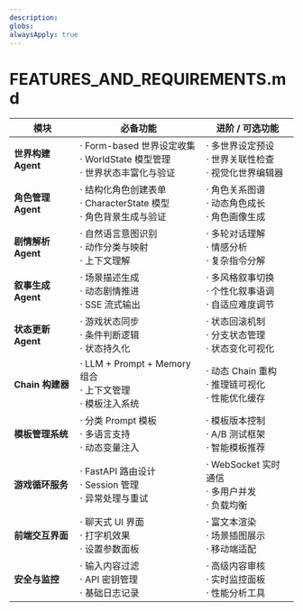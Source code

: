 ```yaml
---
description: 
globs: 
alwaysApply: true
---
```

# FEATURES_AND_REQUIREMENTS.md
| 模块 | 必备功能 | 进阶 / 可选功能 |
| ---- | -------- | --------------- |
| **世界构建 Agent** | · Form-based 世界设定收集<br>· WorldState 模型管理<br>· 世界状态丰富化与验证 | · 多世界设定预设<br>· 世界关联性检查<br>· 视觉化世界编辑器 |
| **角色管理 Agent** | · 结构化角色创建表单<br>· CharacterState 模型<br>· 角色背景生成与验证 | · 角色关系图谱<br>· 动态角色成长<br>· 角色画像生成 |
| **剧情解析 Agent** | · 自然语言意图识别<br>· 动作分类与映射<br>· 上下文理解 | · 多轮对话理解<br>· 情感分析<br>· 复杂指令分解 |
| **叙事生成 Agent** | · 场景描述生成<br>· 动态剧情推进<br>· SSE 流式输出 | · 多风格叙事切换<br>· 个性化叙事语调<br>· 自适应难度调节 |
| **状态更新 Agent** | · 游戏状态同步<br>· 条件判断逻辑<br>· 状态持久化 | · 状态回滚机制<br>· 分支状态管理<br>· 状态变化可视化 |
| **Chain 构建器** | · LLM + Prompt + Memory 组合<br>· 上下文管理<br>· 模板注入系统 | · 动态 Chain 重构<br>· 推理链可视化<br>· 性能优化缓存 |
| **模板管理系统** | · 分类 Prompt 模板<br>· 多语言支持<br>· 动态变量注入 | · 模板版本控制<br>· A/B 测试框架<br>· 智能模板推荐 |
| **游戏循环服务** | · FastAPI 路由设计<br>· Session 管理<br>· 异常处理与重试 | · WebSocket 实时通信<br>· 多用户并发<br>· 负载均衡 |
| **前端交互界面** | · 聊天式 UI 界面<br>· 打字机效果<br>· 设置参数面板 | · 富文本渲染<br>· 场景插图展示<br>· 移动端适配 |
| **安全与监控** | · 输入内容过滤<br>· API 密钥管理<br>· 基础日志记录 | · 高级内容审核<br>· 实时监控面板<br>· 性能分析工具 |

